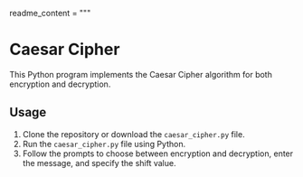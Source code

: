 readme_content = """
# Caesar Cipher

This Python program implements the Caesar Cipher algorithm for both encryption and decryption.

## Usage

1. Clone the repository or download the `caesar_cipher.py` file.
2. Run the `caesar_cipher.py` file using Python.
3. Follow the prompts to choose between encryption and decryption, enter the message, and specify the shift value.



